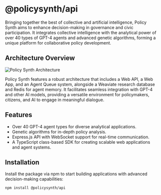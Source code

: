 # @policysynth/api

Bringing together the best of collective and artificial intelligence, Policy Synth aims to enhance decision-making in governance and civic participation. It integrates collective intelligence with the analytical power of over 40 types of GPT-4 agents and advanced genetic algorithms, forming a unique platform for collaborative policy development.

## Architecture Overview
![Policy Synth Architecture](https://github.com/CitizensFoundation/policy-synth/assets/43699/b7e1f10a-7438-4827-a576-b48ec5a672e6)

Policy Synth features a robust architecture that includes a Web API, a Web App, and an Agent Queue system, alongside a Weaviate research database and Redis for agent memory. It facilitates seamless integration with GPT-4 and other AI models, providing a versatile environment for policymakers, citizens, and AI to engage in meaningful dialogue.

## Features
- Over 40 GPT-4 agent types for diverse analytical applications.
- Genetic algorithms for in-depth policy analysis.
- Express.js API with WebSocket support for real-time communication.
- A TypeScript class-based SDK for creating scalable web applications and agent systems.

## Installation
Install the package via npm to start building applications with advanced decision-making capabilities:

```bash
npm install @policysynth/api
```

